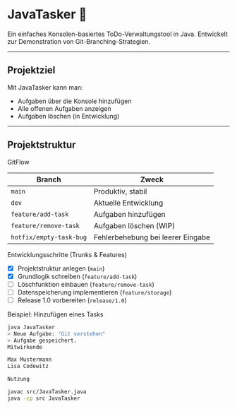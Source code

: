 # JavaTasker 📝

Ein einfaches Konsolen-basiertes ToDo-Verwaltungstool in Java. Entwickelt zur Demonstration von Git-Branching-Strategien.

---

##  Projektziel

Mit JavaTasker kann man:

- Aufgaben über die Konsole hinzufügen
- Alle offenen Aufgaben anzeigen
- Aufgaben löschen (in Entwicklung)

---

##  Projektstruktur
GitFlow

| Branch                | Zweck                             |
|----------------------|------------------------------------|
| `main`               | Produktiv, stabil                  |
| `dev`                | Aktuelle Entwicklung               |
| `feature/add-task`   | Aufgaben hinzufügen                |
| `feature/remove-task`| Aufgaben löschen (WIP)             |
| `hotfix/empty-task-bug` | Fehlerbehebung bei leerer Eingabe |

Entwicklungsschritte (Trunks & Features)

- [x] Projektstruktur anlegen (`main`)
- [x] Grundlogik schreiben (`feature/add-task`)
- [ ] Löschfunktion einbauen (`feature/remove-task`)
- [ ] Datenspeicherung implementieren (`feature/storage`)
- [ ] Release 1.0 vorbereiten (`release/1.0`)

Beispiel: Hinzufügen eines Tasks

```bash
java JavaTasker
> Neue Aufgabe: "Git verstehen"
> Aufgabe gespeichert.
Mitwirkende

Max Mustermann
Lisa Codewitz

Nutzung

javac src/JavaTasker.java
java -cp src JavaTasker
